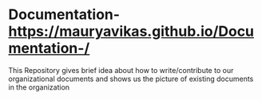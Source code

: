 # Documentation-https://mauryavikas.github.io/Documentation-/
This Repository gives brief idea about how to write/contribute to our organizational documents and shows us the picture of existing documents in the organization

